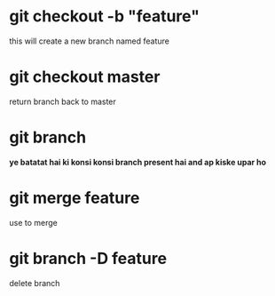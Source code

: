 # git checkout -b "feature"
this will create a new branch named feature 

# git checkout master 
return branch back to master 

# git branch 
**ye batatat hai ki konsi konsi branch present hai and ap kiske upar ho**

# git merge feature 
use to merge 

# git branch -D feature
delete branch